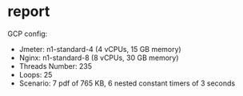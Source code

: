 # report

GCP config:

- Jmeter: n1-standard-4 (4 vCPUs, 15 GB memory)
- Nginx: n1-standard-8 (8 vCPUs, 30 GB memory)
- Threads Number: 235
- Loops: 25
- Scenario: 7 pdf of 765 KB, 6 nested constant timers of 3 seconds
